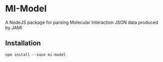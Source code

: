 # MI-Model

A NodeJS package for parsing Molecular Interaction JSON data produced by JAMI

## Installation

`npm install --save mi-model`
